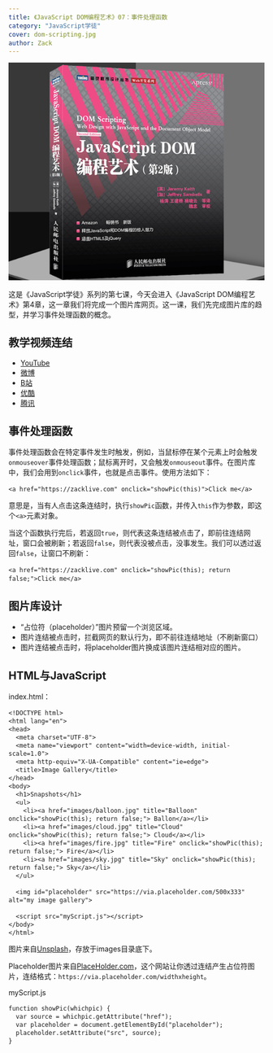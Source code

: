 ```yaml
---
title: 《JavaScript DOM编程艺术》07：事件处理函数
category: "JavaScript学徒"
cover: dom-scripting.jpg
author: Zack
---
```


![JavaScript DOM编程艺术](dom-scripting.jpg)

这是《JavaScript学徒》系列的第七课，今天会进入《JavaScript DOM编程艺术》第4章，这一章我们将完成一个图片库网页。这一课，我们先完成图片库的趋型，并学习事件处理函数的概念。

## 教学视频连结

* [YouTube](https://youtu.be/htTnq9RMAkM)
* [微博](https://weibo.com/1736214117/Gy3hi1Zt2)
* [B站](https://www.bilibili.com/video/av31178631/)
* [优酷](https://v.youku.com/v_show/id_XMzgxMjYyNjcxNg==.html)
* [腾讯](http://v.qq.com/x/page/e0730gs6ywp.html)

## 事件处理函数

事件处理函数会在特定事件发生时触发，例如，当鼠标停在某个元素上时会触发`onmouseover`事件处理函数；鼠标离开时，又会触发`onmouseout`事件。在图片库中，我们会用到`onclick`事件，也就是点击事件。使用方法如下：

`<a href="https://zacklive.com" onclick="showPic(this)">Click me</a>`

意思是，当有人点击这条连结时，执行`showPic`函数，并传入`this`作为参数，即这个`<a>`元素对象。

当这个函数执行完后，若返回`true`，则代表这条连结被点击了，即前往连结网址，窗口会被刷新；若返回`false`，则代表没被点击，没事发生。我们可以透过返回`false`，让窗口不刷新：

`<a href="https://zacklive.com" onclick="showPic(this); return false;">Click me</a>`

## 图片库设计

* “占位符（placeholder）”图片预留一个浏览区域。
* 图片连结被点击时，拦截网页的默认行为，即不前往连结地址（不刷新窗口）
* 图片连结被点击时，将placeholder图片换成该图片连结相对应的图片。

## HTML与JavaScript

index.html：

```
<!DOCTYPE html>
<html lang="en">
<head>
  <meta charset="UTF-8">
  <meta name="viewport" content="width=device-width, initial-scale=1.0">
  <meta http-equiv="X-UA-Compatible" content="ie=edge">
  <title>Image Gallery</title>
</head>
<body>
  <h1>Snapshots</h1>
  <ul>
    <li><a href="images/balloon.jpg" title="Balloon" onclick="showPic(this); return false;"> Ballon</a></li>
    <li><a href="images/cloud.jpg" title="Cloud" onclick="showPic(this); return false;"> Cloud</a></li>
    <li><a href="images/fire.jpg" title="Fire" onclick="showPic(this); return false;"> Fire</a></li>
    <li><a href="images/sky.jpg" title="Sky" onclick="showPic(this); return false;"> Sky</a></li>
  </ul>

  <img id="placeholder" src="https://via.placeholder.com/500x333" alt="my image gallery">

  <script src="myScript.js"></script>
</body>
</html>
```

图片来自[Unsplash](https://unsplash.com)，存放于images目录底下。

Placeholder图片来自[PlaceHolder.com](https://placeholder.com)，这个网站让你透过连结产生占位符图片，连结格式：`https://via.placeholder.com/widthxheight`。

myScript.js

```
function showPic(whichpic) {
  var source = whichpic.getAttribute("href");
  var placeholder = document.getElementById("placeholder");
  placeholder.setAttribute("src", source);
}
```
